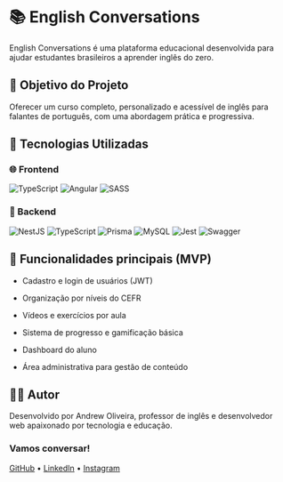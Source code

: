# 📚 English Conversations

English Conversations é uma plataforma educacional desenvolvida para ajudar estudantes brasileiros a aprender inglês do zero.

## 🧠 Objetivo do Projeto

Oferecer um curso completo, personalizado e acessível de inglês para falantes de português, com uma abordagem prática e progressiva.

## 🚀 Tecnologias Utilizadas

### 🌐 Frontend

![TypeScript](https://img.shields.io/badge/-TypeScript-3178C6?style=flat&logo=typescript&logoColor=white)
![Angular](https://img.shields.io/badge/angular-%23DD0031.svg?style=flat&logo=angular&logoColor=white)
![SASS](https://img.shields.io/badge/SASS-hotpink.svg?style=flat&logo=SASS&logoColor=white)

### 🧩 Backend

![NestJS](https://img.shields.io/badge/-NestJS-E0234E?style=flat&logo=nestjs&logoColor=white)
![TypeScript](https://img.shields.io/badge/-TypeScript-3178C6?style=flat&logo=typescript&logoColor=white)
![Prisma](https://img.shields.io/badge/Prisma-3982CE?style=flat&logo=Prisma&logoColor=white)
![MySQL](https://img.shields.io/badge/-MySQL-4479A1?style=flat&logo=mysql&logoColor=white)
![Jest](https://img.shields.io/badge/-Jest-C21325?style=flat&logo=jest&logoColor=white)
![Swagger](https://img.shields.io/badge/-Swagger-%23Clojure?style=flat&logo=swagger&logoColor=white)

## 🔑 Funcionalidades principais (MVP)

- Cadastro e login de usuários (JWT)

- Organização por níveis do CEFR

- Vídeos e exercícios por aula

- Sistema de progresso e gamificação básica

- Dashboard do aluno

- Área administrativa para gestão de conteúdo

## 🧑‍💻 Autor

Desenvolvido por Andrew Oliveira, professor de inglês e desenvolvedor web apaixonado por tecnologia e educação.

### Vamos conversar!

<a href="https://github.com/andy-oliv">GitHub</a> • <a href="https://www.linkedin.com/in/andy-oliveira/">LinkedIn</a> • <a href="https://www.instagram.com/_andrew.code/">Instagram</a>
